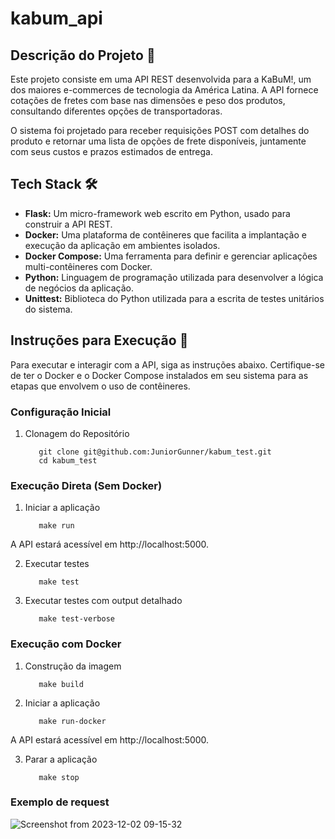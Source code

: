 # kabum_api
## Descrição do Projeto 📘
Este projeto consiste em uma API REST desenvolvida para a KaBuM!, um dos maiores e-commerces de tecnologia da América Latina. A API fornece cotações de fretes com base nas dimensões e peso dos produtos, consultando diferentes opções de transportadoras.

O sistema foi projetado para receber requisições POST com detalhes do produto e retornar uma lista de opções de frete disponíveis, juntamente com seus custos e prazos estimados de entrega.

## Tech Stack 🛠️
* **Flask:** Um micro-framework web escrito em Python, usado para construir a API REST.
* **Docker:** Uma plataforma de contêineres que facilita a implantação e execução da aplicação em ambientes isolados.
* **Docker Compose:** Uma ferramenta para definir e gerenciar aplicações multi-contêineres com Docker.
* **Python:** Linguagem de programação utilizada para desenvolver a lógica de negócios da aplicação.
* **Unittest:** Biblioteca do Python utilizada para a escrita de testes unitários do sistema.

## Instruções para Execução 🚀
Para executar e interagir com a API, siga as instruções abaixo. Certifique-se de ter o Docker e o Docker Compose instalados em seu sistema para as etapas que envolvem o uso de contêineres.

### Configuração Inicial
1. Clonagem do Repositório
   ```
      git clone git@github.com:JuniorGunner/kabum_test.git
      cd kabum_test
   ```

### Execução Direta (Sem Docker)
1. Iniciar a aplicação
   ```
      make run
   ```
A API estará acessível em http://localhost:5000.

2. Executar testes
   ```
      make test
   ```
3. Executar testes com output detalhado
   ```
      make test-verbose
   ```

### Execução com Docker
1. Construção da imagem
   ```
      make build
   ```
2. Iniciar a aplicação
   ```
      make run-docker
   ```
A API estará acessível em http://localhost:5000.

3. Parar a aplicação
   ```
      make stop
   ```

### Exemplo de request
![Screenshot from 2023-12-02 09-15-32](https://github.com/JuniorGunner/kabum_test/assets/12654382/6f36f374-9864-43e6-831f-af2e6d455917)
